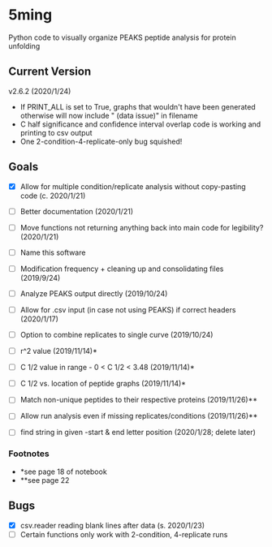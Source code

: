 # 5ming
Python code to visually organize PEAKS peptide analysis for protein unfolding

## Current Version
v2.6.2 (2020/1/24)
- If PRINT_ALL is set to True, graphs that wouldn't have been generated otherwise will now include " (data issue)" in filename
- C half significance and confidence interval overlap code is working and printing to csv output
- One 2-condition-4-replicate-only bug squished!

## Goals
- [x] Allow for multiple condition/replicate analysis without copy-pasting code (c. 2020/1/21)
- [ ] Better documentation (2020/1/21)
- [ ] Move functions not returning anything back into main code for legibility? (2020/1/21)
- [ ] Name this software
- [ ] Modification frequency + cleaning up and consolidating files (2019/9/24)
- [ ] Analyze PEAKS output directly (2019/10/24)
- [ ] Allow for .csv input (in case not using PEAKS) if correct headers (2020/1/17)
- [ ] Option to combine replicates to single curve (2019/10/24)
- [ ] r^2 value (2019/11/14)*
- [ ] C 1/2 value in range - 0 <  C 1/2 < 3.48 (2019/11/14)*
- [ ] C 1/2 vs. location of peptide graphs (2019/11/14)*
- [ ] Match non-unique peptides to their respective proteins (2019/11/26)**
- [ ] Allow run analysis even if missing replicates/conditions (2019/11/26)**

- [ ] find string in given -start & end letter position (2020/1/28; delete later)

### Footnotes
- *see page 18 of notebook
- **see page 22

## Bugs
- [x] csv.reader reading blank lines after data (s. 2020/1/23)
- [ ] Certain functions only work with 2-condition, 4-replicate runs
